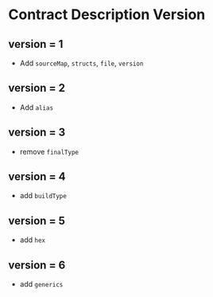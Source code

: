 # Contract Description Version 


## version = 1

* Add `sourceMap`, `structs`, `file`, `version`

## version = 2 

* Add `alias`

## version = 3

* remove `finalType`

## version = 4

* add  `buildType`

## version = 5

* add  `hex`

## version = 6 

* add `generics`
